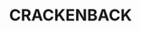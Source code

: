 ---
lastmod: '2025-04-06T06:05:20+00:00'
latitude: -36.409113
layout: suburb
longitude: 148.232341
postcode: '2627'
state: NSW
title: CRACKENBACK
url: /nsw/crackenback/
---